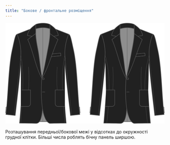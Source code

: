 ```yaml
---
title: "Бокове / фронтальне розміщення"
---
```


![Розміщення збоку спереду](sidefrontplacement.svg)

Розташування передньої/бокової межі у відсотках до окружності грудної клітки. Більші числа роблять бічну панель ширшою.




